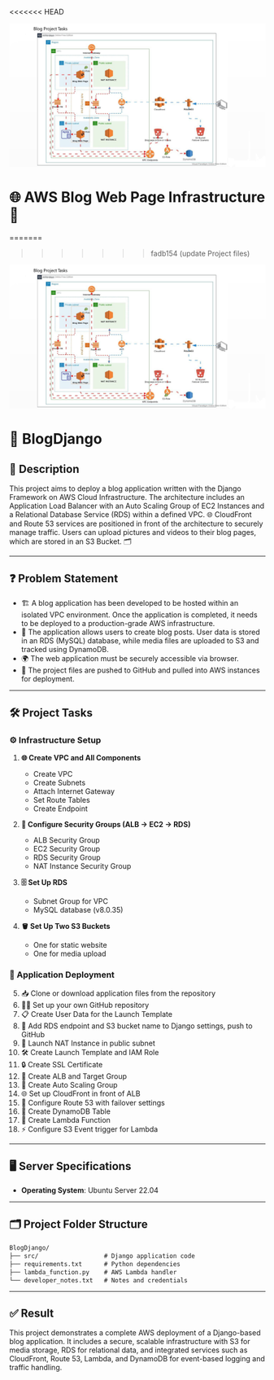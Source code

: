 <<<<<<< HEAD

![AWS Thema Project Diagram](./AWS-thema-Project.png)

# 🌐 AWS Blog Web Page Infrastructure 🚀
=======
>>>>>>> fadb154 (update Project files)

![AWS Project Architecture](AWS-thema-Project.png)

# 🚀 BlogDjango

## 📘 Description

This project aims to deploy a blog application written with the Django Framework on AWS Cloud Infrastructure. The architecture includes an Application Load Balancer with an Auto Scaling Group of EC2 Instances and a Relational Database Service (RDS) within a defined VPC. 🌐 CloudFront and Route 53 services are positioned in front of the architecture to securely manage traffic. Users can upload pictures and videos to their blog pages, which are stored in an S3 Bucket. 🗂️

---

## ❓ Problem Statement

- 🏗️ A blog application has been developed to be hosted within an isolated VPC environment. Once the application is completed, it needs to be deployed to a production-grade AWS infrastructure.
- 📂 The application allows users to create blog posts. User data is stored in an RDS (MySQL) database, while media files are uploaded to S3 and tracked using DynamoDB.
- 🌍 The web application must be securely accessible via browser.
- 🔁 The project files are pushed to GitHub and pulled into AWS instances for deployment.

---

## 🛠️ Project Tasks

### ⚙️ Infrastructure Setup

1. **🌐 Create VPC and All Components**
   - Create VPC
   - Create Subnets
   - Attach Internet Gateway
   - Set Route Tables
   - Create Endpoint

2. **🔐 Configure Security Groups (ALB → EC2 → RDS)**
   - ALB Security Group
   - EC2 Security Group
   - RDS Security Group
   - NAT Instance Security Group

3. **🗄️ Set Up RDS**
   - Subnet Group for VPC
   - MySQL database (v8.0.35)

4. **🪣 Set Up Two S3 Buckets**
   - One for static website
   - One for media upload

### 🚀 Application Deployment

5. 📥 Clone or download application files from the repository  
6. 🧑‍💻 Set up your own GitHub repository  
7. 📋 Create User Data for the Launch Template  
8. 🔗 Add RDS endpoint and S3 bucket name to Django settings, push to GitHub  
9. 🚪 Launch NAT Instance in public subnet  
10. 🛠️ Create Launch Template and IAM Role  
11. 🔒 Create SSL Certificate  
12. 🎯 Create ALB and Target Group  
13. 🔄 Create Auto Scaling Group  
14. 🌐 Set up CloudFront in front of ALB  
15. 🧭 Configure Route 53 with failover settings  
16. 🧾 Create DynamoDB Table  
17. 🧠 Create Lambda Function  
18. ⚡ Configure S3 Event trigger for Lambda  

---

## 🖥️ Server Specifications

- **Operating System**: Ubuntu Server 22.04

---

## 🗂️ Project Folder Structure

```text
BlogDjango/
├── src/                  # Django application code
├── requirements.txt      # Python dependencies
├── lambda_function.py    # AWS Lambda handler
└── developer_notes.txt   # Notes and credentials
```

---

## ✅ Result

This project demonstrates a complete AWS deployment of a Django-based blog application. It includes a secure, scalable infrastructure with S3 for media storage, RDS for relational data, and integrated services such as CloudFront, Route 53, Lambda, and DynamoDB for event-based logging and traffic handling.
